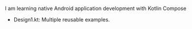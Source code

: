 I am learning native Android application development with Kotlin Compose

- Design1.kt: Multiple reusable examples.

